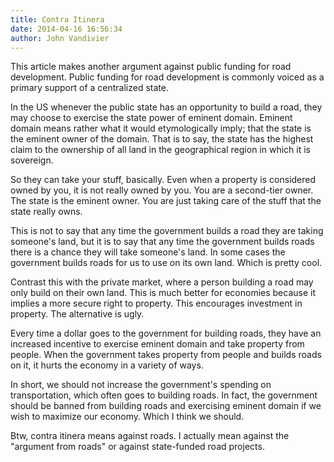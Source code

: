```yaml
---
title: Contra Itinera
date: 2014-04-16 16:56:34
author: John Vandivier
---
```




This article makes another argument against public funding for road development. Public funding for road development is commonly voiced as a primary support of a centralized state.

In the US whenever the public state has an opportunity to build a road, they may choose to exercise the state power of eminent domain. Eminent domain means rather what it would etymologically imply; that the state is the eminent owner of the domain. That is to say, the state has the highest claim to the ownership of all land in the geographical region in which it is sovereign.

So they can take your stuff, basically. Even when a property is considered owned by you, it is not really owned by you. You are a second-tier owner. The state is the eminent owner. You are just taking care of the stuff that the state really owns.

This is not to say that any time the government builds a road they are taking someone's land, but it is to say that any time the government builds roads there is a chance they will take someone's land. In some cases the government builds roads for us to use on its own land. Which is pretty cool.

Contrast this with the private market, where a person building a road may only build on their own land. This is much better for economies because it implies a more secure right to property. This encourages investment in property. The alternative is ugly.

Every time a dollar goes to the government for building roads, they have an increased incentive to exercise eminent domain and take property from people. When the government takes property from people and builds roads on it, it hurts the economy in a variety of ways.

In short, we should not increase the government's spending on transportation, which often goes to building roads. In fact, the government should be banned from building roads and exercising eminent domain if we wish to maximize our economy. Which I think we should.

Btw, contra itinera means against roads. I actually mean against the \"argument from roads\" or against state-funded road projects.